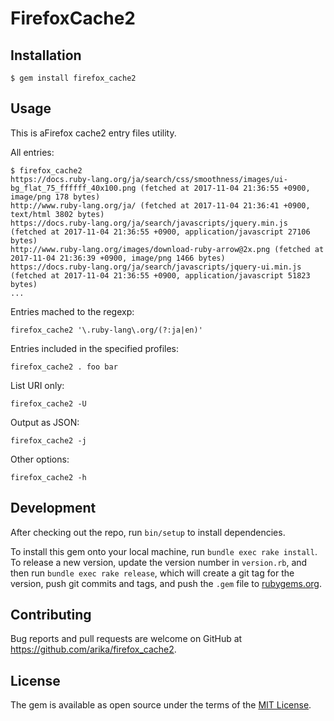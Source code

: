 # FirefoxCache2

## Installation

    $ gem install firefox_cache2

## Usage

This is aFirefox cache2 entry files utility.

All entries:

```
$ firefox_cache2
https://docs.ruby-lang.org/ja/search/css/smoothness/images/ui-bg_flat_75_ffffff_40x100.png (fetched at 2017-11-04 21:36:55 +0900, image/png 178 bytes)
http://www.ruby-lang.org/ja/ (fetched at 2017-11-04 21:36:41 +0900, text/html 3802 bytes)
https://docs.ruby-lang.org/ja/search/javascripts/jquery.min.js (fetched at 2017-11-04 21:36:55 +0900, application/javascript 27106 bytes)
http://www.ruby-lang.org/images/download-ruby-arrow@2x.png (fetched at 2017-11-04 21:36:39 +0900, image/png 1466 bytes)
https://docs.ruby-lang.org/ja/search/javascripts/jquery-ui.min.js (fetched at 2017-11-04 21:36:55 +0900, application/javascript 51823 bytes)
...
```

Entries mached to the regexp:

```
firefox_cache2 '\.ruby-lang\.org/(?:ja|en)'
```

Entries included in the specified profiles:

```
firefox_cache2 . foo bar
```

List URI only:

```
firefox_cache2 -U
```

Output as JSON:

```
firefox_cache2 -j
```

Other options:

```
firefox_cache2 -h
```

## Development

After checking out the repo, run `bin/setup` to install dependencies.

To install this gem onto your local machine, run `bundle exec rake install`. To release a new version, update the version number in `version.rb`, and then run `bundle exec rake release`, which will create a git tag for the version, push git commits and tags, and push the `.gem` file to [rubygems.org](https://rubygems.org).

## Contributing

Bug reports and pull requests are welcome on GitHub at https://github.com/arika/firefox_cache2.

## License

The gem is available as open source under the terms of the [MIT License](http://opensource.org/licenses/MIT).
